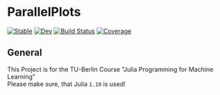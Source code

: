 # ParallelPlots

[![Stable](https://img.shields.io/badge/docs-stable-blue.svg)](https://marius-ui.github.io/ParallelPlots/stable/)
[![Dev](https://img.shields.io/badge/docs-dev-blue.svg)](https://marius-ui.github.io/ParallelPlots/dev/)
[![Build Status](https://github.com/marius-ui/ParallelPlots/actions/workflows/CI.yml/badge.svg?branch=main)](https://github.com/marius-ui/ParallelPlots/actions/workflows/CI.yml?query=branch%3Amain)
[![Coverage](https://codecov.io/gh/marius-ui/ParallelPlots/branch/main/graph/badge.svg)](https://codecov.io/gh/marius-ui/ParallelPlots)


## General
This Project is for the TU-Berlin Course "Julia Programming for Machine Learning"<br>
Please make sure, that Julia `1.10` is used!




